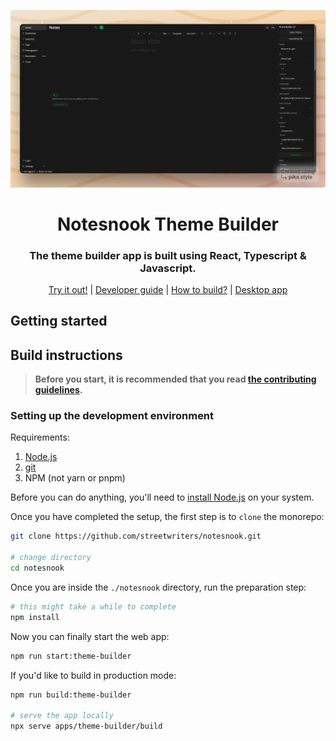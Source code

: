 <p align="center">
<img style="align:center;" src="/resources/screenshots/theme-builder.png" alt="Notesnook theme builder screenshot" width="600" />
</p>

<h1 align="center">Notesnook Theme Builder</h1>
<h3 align="center">The theme builder app is built using React, Typescript & Javascript.</h3>
<p align="center">
<a href="https://app.notesnook.com/">Try it out!</a> | <a href="#developer-guide">Developer guide</a> | <a href="#build-instructions">How to build?</a> | <a href="../desktop/">Desktop app</a>
</p>

## Getting started

## Build instructions

> **Before you start, it is recommended that you read [the contributing guidelines](/CONTRIBUTING.md).**

### Setting up the development environment

Requirements:

1. [Node.js](https://nodejs.org/en/download/)
2. [git](https://git-scm.com/downloads)
3. NPM (not yarn or pnpm)

Before you can do anything, you'll need to [install Node.js](https://nodejs.org/en/download/) on your system.

Once you have completed the setup, the first step is to `clone` the monorepo:

```bash
git clone https://github.com/streetwriters/notesnook.git

# change directory
cd notesnook
```

Once you are inside the `./notesnook` directory, run the preparation step:

```bash
# this might take a while to complete
npm install
```

Now you can finally start the web app:

```bash
npm run start:theme-builder
```

If you'd like to build in production mode:

```bash
npm run build:theme-builder

# serve the app locally
npx serve apps/theme-builder/build
```

